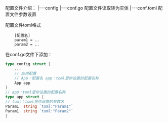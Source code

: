 配置文件介绍：
|---config
    |---conf.go     配置文件读取转为实体
    |---conf.toml   配置文件参数设置

配置文件toml格式
        
        [配置名]
        param1 = ..
        param2 = ..

在conf.go文件下添加：
```go
type config struct {
	...
	// 应用配置 
	// App：配置名 app：toml里你设置的配置名称
	App app
}
// app：toml里你设置的配置名称
type app struct {
// toml：toml里你设置的参数名	
Param1  string `toml:"Param1"`
Param1  string `toml:"Param2"`
}

```